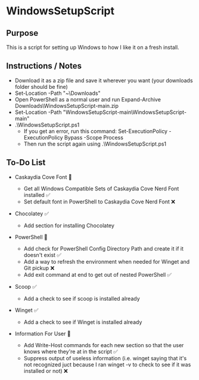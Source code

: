 # WindowsSetupScript

## Purpose

This is a script for setting up Windows to how I like it on a fresh install.

## Instructions / Notes

- Download it as a zip file and save it wherever you want (your downloads folder should be fine)
- Set-Location -Path "~\Downloads"
- Open PowerShell as a normal user and run Expand-Archive Downloads\WindowsSetupScript-main.zip
- Set-Location -Path "WindowsSetupScript-main\WindowsSetupScript-main"
- .\WindowsSetupScript.ps1
  - If you get an error, run this command: Set-ExecutionPolicy -ExecutionPolicy Bypass -Scope Process
  - Then run the script again using .\WindowsSetupScript.ps1

## To-Do List

- Caskaydia Cove Font :construction:

  - Get all Windows Compatible Sets of Caskaydia Cove Nerd Font installed :white_check_mark:
  - Set default font in PowerShell to Caskaydia Cove Nerd Font :x:

- Chocolatey :white_check_mark:
  - Add section for installing Chocolatey

- PowerShell :construction:

  - Add check for PowerShell Config Directory Path and create it if it doesn't exist :white_check_mark:
  - Add a way to refresh the environment when needed for Winget and Git pickup :x:
  - Add exit command at end to get out of nested PowerShell :white_check_mark:

- Scoop :white_check_mark:

  - Add a check to see if scoop is installed already

- Winget :white_check_mark:

  - Add a check to see if Winget is installed already

- Information For User :construction:

  - Add Write-Host commands for each new section so that the user knows where they're at in the script :white_check_mark:
  - Suppress output of useless information (i.e. winget saying that it's not recognized juct because I ran winget -v to check to see if it was installed or not) :x:
